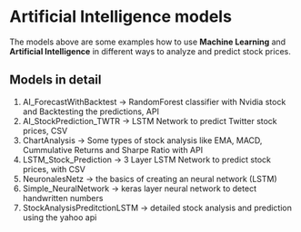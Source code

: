 # Artificial Intelligence models

The models above are some examples how to use **Machine Learning** and **Artificial Intelligence** in different ways to analyze and predict stock prices.

## Models in detail

<ol>
<li>AI_ForecastWithBacktest -> RandomForest classifier with Nvidia stock and Backtesting the predictions, API</li>
<li>AI_StockPrediction_TWTR -> LSTM Network to predict Twitter stock prices, CSV</li>
<li>ChartAnalysis -> Some types of stock analysis like EMA, MACD, Cummulative Returns and Sharpe Ratio with API</li>
<li>LSTM_Stock_Prediction -> 3 Layer LSTM Network to predict stock prices, with CSV</li>
<li>NeuronalesNetz -> the basics of creating an neural network (LSTM)</li>
<li>Simple_NeuralNetwork -> keras layer neural network to detect handwritten numbers</li>
<li>StockAnalysisPreditctionLSTM -> detailed stock analysis and prediction using the yahoo api</li>
</ol>

